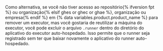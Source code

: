 Como alternativa, se você não tiver acesso ao repositório{% ifversion fpt %} ou organização{% elsif ghes or ghec or ghae %}, organização ou empresa{% endif %} em {% data variables.product.product_name %} para remover um executor, mas você gostaria de reutilizar a máquina do executor, você pode excluir o arquivo `.runner` dentro do diretório do aplicativo do executor auto-hospedado. Isso permite que o runner seja registrado sem ter que baixar novamente o aplicativo do runner auto-hospedado.
